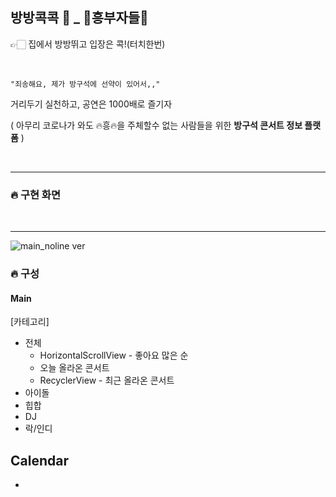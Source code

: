## 방방콕콕 📱 _ 🕺흥부자들💃

👉🏻 집에서 방방뛰고 입장은 콕!(터치한번)

<br>

~~~
"죄송해요, 제가 방구석에 선약이 있어서,,"
~~~

거리두기 실천하고, 공연은 1000배로 즐기자

( 아무리 코로나가 와도 🔥흥🔥을 주체할수 없는 사람들을 위한 **방구석 콘서트 정보 플랫폼** )

<br>

---

### 🔥 구현 화면

<br>

---

![main_noline ver](https://user-images.githubusercontent.com/52772787/83956526-01644580-a89a-11ea-9deb-f249481dc57b.png)


### 🔥 구성

#### Main

[카테고리]
* 전체
  * HorizontalScrollView - 좋아요 많은 순
  * 오늘 올라온 콘서트
  * RecyclerView - 최근 올라온 콘서트
* 아이돌
* 힙합
* DJ
* 락/인디

## Calendar
* 



